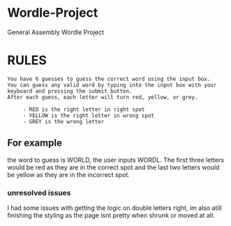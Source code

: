 # Wordle-Project
General Assembly Wordle Project 


# RULES
    You have 6 guesses to guess the correct word using the input box.
    You can guess any valid word by typing into the input box with your keyboard and pressing the submit button.
    After each guess, each letter will turn red, yellow, or grey.
       
         - RED is the right letter in right spot
         - YELLOW is the right letter in wrong spot
         - GREY is the wrong letter
           

## For example 
the word to guess is WORLD, the user inputs WORDL. The first three letters would be red as they are in the correct spot and the last two letters would be yellow as they are in the incorrect spot.  

### unresolved issues 

I had some issues with getting the logic on double letters right, im also atill finishing the styling as the page isnt pretty when shrunk or moved at all. 

